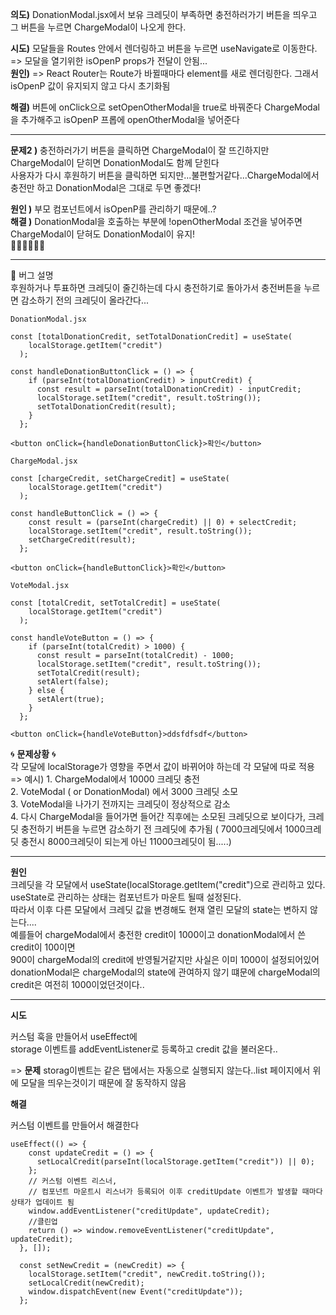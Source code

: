 
**의도)** DonationModal.jsx에서 보유 크레딧이 부족하면 충전하러가기 버튼을 띄우고 그 버튼을 누르면 ChargeModal이 나오게 한다.

**시도)** 모달들을 Routes 안에서 렌더링하고 버튼을 누르면 useNavigate로 이동한다.  
=> 모달을 열기위한 isOpenP props가 전달이 안됨...  
**원인)** => React Router는 Route가 바뀔때마다 element를 새로 렌더링한다. 그래서 isOpenP 값이 유지되지 않고 다시 초기화됨

**해결)** 버튼에 onClick으로 setOpenOtherModal을 true로 바꿔준다 ChargeModal을 추가해주고 isOpenP 프롭에 openOtherModal을 넣어준다

---

**문제2 )** 충전하러가기 버튼을 클릭하면 ChargeModal이 잘 뜨긴하지만 ChargeModal이 닫히면 DonationModal도 함께 닫힌다  
사용자가 다시 후원하기 버튼을 클릭하면 되지만...불편할거같다...ChargeModal에서 충전만 하고 DonationModal은 그대로 두면 좋겠다!

**원인 )** 부모 컴포넌트에서 isOpenP를 관리하기 때문에..?  
**해결 )** DonationModal을 호출하는 부분에 !openOtherModal 조건을 넣어주면 ChargeModal이 닫혀도 DonationModal이 유지!  
👏👏👏👏👏👏

---

🐞 버그 설명  
후원하거나 투표하면 크레딧이 줄긴하는데 다시 충전하기로 돌아가서 충전버튼을 누르면 감소하기 전의 크레딧이 올라간다...

`DonationModal.jsx`

```
const [totalDonationCredit, setTotalDonationCredit] = useState(
    localStorage.getItem("credit")
  );

const handleDonationButtonClick = () => {
    if (parseInt(totalDonationCredit) > inputCredit) {
      const result = parseInt(totalDonationCredit) - inputCredit;
      localStorage.setItem("credit", result.toString());
      setTotalDonationCredit(result);
    }
  };

<button onClick={handleDonationButtonClick}>확인</button>
```

`ChargeModal.jsx`

```
const [chargeCredit, setChargeCredit] = useState(
    localStorage.getItem("credit")
  );

const handleButtonClick = () => {
    const result = (parseInt(chargeCredit) || 0) + selectCredit;
    localStorage.setItem("credit", result.toString());
    setChargeCredit(result);
  };

<button onClick={handleButtonClick}>확인</button>
```

`VoteModal.jsx`

```
const [totalCredit, setTotalCredit] = useState(
    localStorage.getItem("credit")
  );

const handleVoteButton = () => {
    if (parseInt(totalCredit) > 1000) {
      const result = parseInt(totalCredit) - 1000;
      localStorage.setItem("credit", result.toString());
      setTotalCredit(result);
      setAlert(false);
    } else {
      setAlert(true);
    }
  };

<button onClick={handleVoteButton}>ddsfdfsdf</button>
```

🌀 **문제상황** 🌀  
각 모달에 localStorage가 영향을 주면서 값이 바뀌어야 하는데 각 모달에 따로 적용  
=> 예시) 1. ChargeModal에서 10000 크레딧 충전  
2. VoteModal ( or DonationModal) 에서 3000 크레딧 소모  
3. VoteModal을 나가기 전까지는 크레딧이 정상적으로 감소  
4. 다시 ChargeModal을 들어가면 들어간 직후에는 소모된 크레딧으로 보이다가, 크레딧 충전하기 버튼을 누르면 감소하기 전 크레딧에 추가됨 ( 7000크레딧에서 1000크레딧 충전시 8000크레딧이 되는게 아닌 11000크레딧이 됨.....)

---

**원인**  
크레딧을 각 모달에서 useState(localStorage.getItem("credit")으로 관리하고 있다.  
useState로 관리하는 상태는 컴포넌트가 마운트 될때 설정된다.  
따라서 이후 다른 모달에서 크레딧 값을 변경해도 현재 열린 모달의 state는 변하지 않는다....  
예를들어 chargeModal에서 충전한 credit이 1000이고 donationModal에서 쓴 credit이 100이면  
900이 chargeModal의 credit에 반영될거같지만 사실은 이미 1000이 설정되어있어 donationModal은 chargeModal의 state에 관여하지 않기 떄문에 chargeModal의 credit은 여전히 1000이었던것이다..

---

**시도**

커스텀 훅을 만들어서 useEffect에  
storage 이벤트를 addEventListener로 등록하고 credit 값을 불러온다..

=> **문제** storag이벤트는 같은 탭에서는 자동으로 실행되지 않는다..list 페이지에서 위에 모달을 띄우는것이기 때문에 잘 동작하지 않음

**해결**

커스텀 이벤트를 만들어서 해결한다

```
useEffect(() => {
    const updateCredit = () => {
      setLocalCredit(parseInt(localStorage.getItem("credit")) || 0);
    };
    // 커스텀 이벤트 리스너,
    // 컴포넌트 마운트시 리스너가 등록되어 이후 creditUpdate 이벤트가 발생할 때마다 상태가 업데이트 됨
    window.addEventListener("creditUpdate", updateCredit);
    //클린업
    return () => window.removeEventListener("creditUpdate", updateCredit);
  }, []);

  const setNewCredit = (newCredit) => {
    localStorage.setItem("credit", newCredit.toString());
    setLocalCredit(newCredit);
    window.dispatchEvent(new Event("creditUpdate"));
  };
```